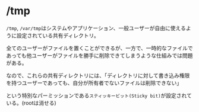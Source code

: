 # /tmp

`/tmp`, `/var/tmp`はシステムやアプリケーション、一般ユーザーが自由に使えるように設定されている共有ディレクトリ。

全てのユーザーがファイルを置くことができるが、一方で、一時的なファイルであっても他ユーザーがファイルを勝手に削除できてしまうような仕組みでは問題がある。

なので、これらの共有ディレクトリには、「ディレクトリに対して書き込み権限を持つユーザーであっても、自分が所有者でないファイルは削除できない」

という特別なパーミッションである`スティッキービット(Sticky bit)`が設定されている。(rootは消せる)

